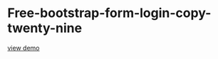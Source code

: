 # Free-bootstrap-form-login-copy-twenty-nine
<a href="http://webi4u.com/web/article/Free-bootstrap-form-login-copy-twenty-nine/">
  view demo
  </a>
